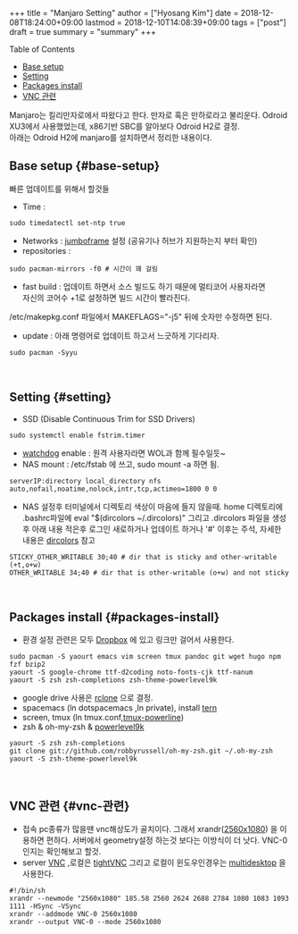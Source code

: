 +++
title = "Manjaro Setting"
author = ["Hyosang Kim"]
date = 2018-12-08T18:24:00+09:00
lastmod = 2018-12-10T14:08:39+09:00
tags = ["post"]
draft = true
summary = "summary"
+++

<div class="ox-hugo-toc toc">
<div></div>

<div class="heading">Table of Contents</div>

- [Base setup](#base-setup)
- [Setting](#setting)
- [Packages install](#packages-install)
- [VNC 관련](#vnc-관련)

</div>
<!--endtoc-->

   Manjaro는 킬리만자로에서 따왔다고 한다. 만자로 혹은 만하로라고 불리운다.
   Odroid XU3에서 사용했었는데, x86기반 SBC를 알아보다 Odroid H2로 결정.<br>
   아래는 Odroid H2에 manjaro를 설치하면서 정리한 내용이다.
<br>


## Base setup {#base-setup}

빠른 업데이트를 위해서 할것들

-   Time :

```shell
sudo timedatectl set-ntp true
```

-   Networks : [jumboframe](https://wiki.archlinux.org/index.php/jumbo%5Fframes) 설정 (공유기나 허브가 지원하는지 부터 확인)
-   repositories :

```shell
sudo pacman-mirrors -f0 # 시간이 꽤 걸림
```

-   fast build :
    업데이트 하면서 소스 빌드도 하기 때문에 멀티코어 사용자라면 <br> 자신의 코어수 +1로 설정하면 빌드 시간이 빨라진다.

/etc/makepkg.conf 파일에서 MAKEFLAGS="-j5" 뒤에 숫자만 수정하면 된다.

-   update : 아래 명령어로 업데이트 하고서 느긋하게 기다리자.

```shell
sudo pacman -Syyu
```

<br>


## Setting {#setting}

-   SSD (Disable Continuous Trim for SSD Drivers)

```shell
sudo systemctl enable fstrim.timer
```

-   [watchdog](https://www.jann.cc/2013/02/02/linux%5Fwatchdog.html) enable : 원격 사용자라면 WOL과 함께 필수일듯~
-   NAS mount : /etc/fstab 에 쓰고, sudo mount -a 하면 됨.

```text
serverIP:directory local_directory nfs auto,nofail,noatime,nolock,intr,tcp,actimeo=1800 0 0
```

-   NAS 설정후 터미널에서 디렉토리 색상이 마음에 들지 않을때.
    home 디렉토리에 .bashrc파일에 eval "$(dircolors ~/.dircolors)"
    그리고 .dircolors 파일을 생성후 아래 내용 적은후 로그인 새로하거나 업데이트 하거나
    '#' 이후는 주석, 자세한 내용은 [dircolors](https://unix.stackexchange.com/questions/94498/what-causes-this-green-background-in-ls-output) 참고

```text
STICKY_OTHER_WRITABLE 30;40 # dir that is sticky and other-writable (+t,o+w)
OTHER_WRITABLE 34;40 # dir that is other-writable (o+w) and not sticky
```

<br>


## Packages install {#packages-install}

-   환경 설정 관련은 모두 [Dropbox](https://www.unixmen.com/install-dropbox-manjaro-xfce-arch-linux/) 에 있고 링크만 걸어서 사용한다.

```shell
sudo pacman -S yaourt emacs vim screen tmux pandoc git wget hugo npm fzf bzip2
yaourt -S google-chrome ttf-d2coding noto-fonts-cjk ttf-nanum
yaourt -S zsh zsh-completions zsh-theme-powerlevel9k
```

-   google drive 사용은 [rclone](https://rclone.org/commands/rclone%5Fmount/) 으로 결정.
-   spacemacs (ln dotspacemacs ,ln private), install [tern](https://blog.nacyot.com/articles/2014-03-12-emacs-with-tern/)
-   screen, tmux (ln tmux.conf,[tmux-powerline](https://github.com/erikw/tmux-powerline))
-   zsh & oh-my-zsh & [powerlevel9k](https://github.com/bhilburn/powerlevel9k/wiki/Stylizing-Your-Prompt)

```shell
yaourt -S zsh zsh-completions
git clone git://github.com/robbyrussell/oh-my-zsh.git ~/.oh-my-zsh
yaourt -S zsh-theme-powerlevel9k
```

<br>


## VNC 관련 {#vnc-관련}

-   접속 pc종류가 많을땐 vnc해상도가 골치이다. 그래서 xrandr([2560x1080](https://forum.manjaro.org/t/solved-unable-to-set-2560x1080-on-external-display/34247/11)) 을 이용하면 편하다.
    서버에서 geometry설정 하는것 보다는 이방식이 더 낫다. VNC-0 인지는 확인해보고 할것.
-   server [VNC](https://www.addictivetips.com/ubuntu-linux-tips/set-up-vnc-desktop-sharing-on-linux-with-tigervnc/) ,로컬은 [tightVNC](https://superuser.com/questions/540103/tightvnc-cannot-exit-full-screen-in-windows-7) 그리고 로컬이 윈도우인경우는 [multidesktop](https://virtuawin.sourceforge.io/) 을 사용한다.

```shell
#!/bin/sh
xrandr --newmode "2560x1080" 185.58 2560 2624 2688 2784 1080 1083 1093 1111 -HSync -VSync
xrandr --addmode VNC-0 2560x1080
xrandr --output VNC-0 --mode 2560x1080
```
